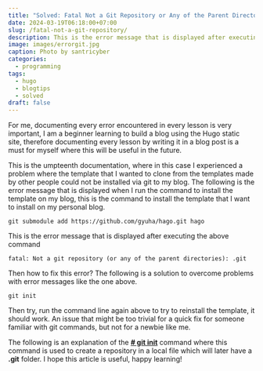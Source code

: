 ```yaml
---
title: "Solved: Fatal Not a Git Repository or Any of the Parent Directories"
date: 2024-03-19T06:18:00+07:00
slug: /fatal-not-a-git-repository/
description: This is the error message that is displayed after executing the above command fatal Not a git repository (or any of the parent directories)
image: images/errorgit.jpg
caption: Photo by santricyber
categories:
  - programming
tags:
  - hugo
  - blogtips
  - solved
draft: false
---
```


For me, documenting every error encountered in every lesson is very important, I am a beginner learning to build a blog using the Hugo static site, therefore documenting every lesson by writing it in a blog post is a must for myself where this will be useful in the future.


This is the umpteenth documentation, where in this case I experienced a problem where the template that I wanted to clone from the templates made by other people could not be installed via git to my blog.
The following is the error message that is displayed when I run the command to install the template on my blog, this is the command to install the template that I want to install on my personal blog.


	git submodule add https://github.com/gyuha/hago.git hago


This is the error message that is displayed after executing the above command


	fatal: Not a git repository (or any of the parent directories): .git


Then how to fix this error? The following is a solution to overcome problems with error messages like the one above.


	git init


Then try, run the command line again above to try to reinstall the template, it should work. An issue that might be too trivial for a quick fix for someone familiar with git commands, but not for a newbie like me.


The following is an explanation of the **<u># git init</u>** command where this command is used to create a repository in a local file which will later have a **.git** folder. I hope this article is useful, happy learning!